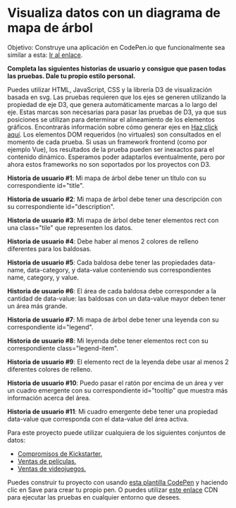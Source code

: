 # Visualiza datos con un diagrama de mapa de árbol

Objetivo: Construye una aplicación en CodePen.io que funcionalmente sea similar a esta: [Ir al enlace](https://codepen.io/freeCodeCamp/full/KaNGNR).

**Completa las siguientes historias de usuario y consigue que pasen todas las pruebas. Dale tu propio estilo personal.**

Puedes utilizar HTML, JavaScript, CSS y la librería D3 de visualización basada en svg. Las pruebas requieren que los ejes se generen utilizando la propiedad de eje D3, que genera automáticamente marcas a lo largo del eje. Estas marcas son necesarias para pasar las pruebas de D3, ya que sus posiciones se utilizan para determinar el alineamiento de los elementos gráficos. Encontrarás información sobre cómo generar ejes en [Haz click aquí](https://github.com/d3/d3/blob/master/API.md#axes-d3-axis). Los elementos DOM requeridos (no virtuales) son consultados en el momento de cada prueba. Si usas un framework frontend (como por ejemplo Vue), los resultados de la prueba pueden ser inexactos para el contenido dinámico. Esperamos poder adaptarlos eventualmente, pero por ahora estos frameworks no son soportados por los proyectos con D3.

**Historia de usuario #1**: Mi mapa de árbol debe tener un título con su correspondiente id="title".

**Historia de usuario #2**: Mi mapa de árbol debe tener una descripción con su correspondiente id="description".

**Historia de usuario #3**: Mi mapa de árbol debe tener elementos rect con una class="tile" que representen los datos.

**Historia de usuario #4**: Debe haber al menos 2 colores de relleno diferentes para los baldosas.

**Historia de usuario #5**: Cada baldosa debe tener las propiedades data-name, data-category, y data-value conteniendo sus correspondientes name, category, y value.

**Historia de usuario #6**: El área de cada baldosa debe corresponder a la cantidad de data-value: las baldosas con un data-value mayor deben tener un área más grande.

**Historia de usuario #7**: Mi mapa de árbol debe tener una leyenda con su correspondiente id="legend".

**Historia de usuario #8**: Mi leyenda debe tener elementos rect con su correspondiente class="legend-item".

**Historia de usuario #9**: El elemento rect de la leyenda debe usar al menos 2 diferentes colores de relleno.

**Historia de usuario #10**: Puedo pasar el ratón por encima de un área y ver un cuadro emergente con su correspondiente id="tooltip" que muestra más información acerca del área.

**Historia de usuario #11**: Mi cuadro emergente debe tener una propiedad data-value que corresponda con el data-value del área activa.

Para este proyecto puede utilizar cualquiera de los siguientes conjuntos de datos:

+ [Compromisos de Kickstarter.](https://cdn.freecodecamp.org/testable-projects-fcc/data/tree_map/kickstarter-funding-data.json)
+ [Ventas de películas.](https://cdn.freecodecamp.org/testable-projects-fcc/data/tree_map/movie-data.json)
+ [Ventas de videojuegos.](https://cdn.freecodecamp.org/testable-projects-fcc/data/tree_map/video-game-sales-data.json)

Puedes construir tu proyecto con usando [esta plantilla CodePen](https://codepen.io/pen?template=MJjpwO) y haciendo clic en Save para crear tu propio pen. O puedes utilizar [este enlace](https://cdn.freecodecamp.org/testable-projects-fcc/v1/bundle.js) CDN para ejecutar las pruebas en cualquier entorno que desees.